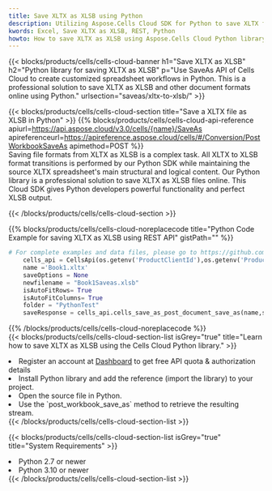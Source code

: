 ```yaml
---
title: Save XLTX as XLSB using Python 
description: Utilizing Aspose.Cells Cloud SDK for Python to save XLTX format file as XLSB format file. 
kwords: Excel, Save XLTX as XLSB, REST, Python
howto: How to save XLTX as XLSB using Aspose.Cells Cloud Python library.
---
```



{{< blocks/products/cells/cells-cloud-banner h1="Save XLTX as XLSB" h2="Python library for saving XLTX as XLSB" p="Use SaveAs API of Cells Cloud to create customized spreadsheet workflows in Python. This is a professional solution to save XLTX as XLSB and other document formats online using Python." urlsection="saveas/xltx-to-xlsb/" >}}

{{< blocks/products/cells/cells-cloud-section  title="Save a XLTX file as XLSB in Python" >}}
{{% blocks/products/cells/cells-cloud-api-reference  apiurl=https://api.aspose.cloud/v3.0/cells/{name}/SaveAs  apireferenceurl=https://apireference.aspose.cloud/cells/#/Conversion/PostWorkbookSaveAs  apimethod=POST %}}
<br/>
Saving file formats from XLTX as XLSB is a complex task. All XLTX to XLSB format transitions is performed by our Python SDK while maintaining the source XLTX spreadsheet's main structural and logical content. Our Python library is a professional solution to save XLTX as XLSB files online. This Cloud SDK gives Python developers powerful functionality and perfect XLSB output.

{{< /blocks/products/cells/cells-cloud-section >}}

{{% blocks/products/cells/cells-cloud-noreplacecode title="Python Code Example for saving XLTX as XLSB using REST API" gistPath="" %}}
  
```python
# For complete examples and data files, please go to https://github.com/aspose-cells-cloud/aspose-cells-cloud-python/
    cells_api = CellsApi(os.getenv('ProductClientId'),os.getenv('ProductClientSecret'))
    name ='Book1.xltx'    
    saveOptions = None
    newfilename = "Book1Saveas.xlsb"
    isAutoFitRows= True
    isAutoFitColumns= True
    folder = "PythonTest"
    saveResponse = cells_api.cells_save_as_post_document_save_as(name,save_options=saveOptions, newfilename=(folder +'/' + newfilename),folder=folder)
```
  
{{% /blocks/products/cells/cells-cloud-noreplacecode  %}}
<br/>
{{< blocks/products/cells/cells-cloud-section-list isGrey="true"  title="Learn how to save XLTX as XLSB using the Cells Cloud Python library." >}}
<li>Register an account at <a href="https://dashboard.aspose.cloud/">Dashboard</a> to get free API quota & authorization details</li>
<li>Install Python library and add the reference (import the library) to your project.</li>
<li>Open the source file in Python.</li>
<li>Use the `post_workbook_save_as` method to retrieve the resulting stream.</li>
{{< /blocks/products/cells/cells-cloud-section-list >}}

{{< blocks/products/cells/cells-cloud-section-list isGrey="true"  title="System Requirements" >}}
<li>Python 2.7 or newer</li>
<li>Python 3.10 or newer</li>
{{< /blocks/products/cells/cells-cloud-section-list >}}
